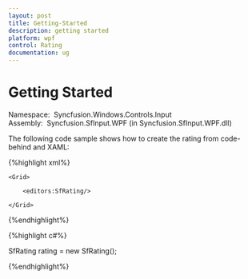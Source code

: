 ```yaml
---
layout: post
title: Getting-Started
description: getting started
platform: wpf
control: Rating
documentation: ug
---
```


# Getting Started

 Namespace:  Syncfusion.Windows.Controls.Input
 Assembly:  Syncfusion.SfInput.WPF (in Syncfusion.SfInput.WPF.dll) 

The following code sample shows how to create the rating from code-behind and XAML:


{%highlight xml%}

<Page xmlns:editors="clr-namespace:Syncfusion.Windows.Controls.Input;assembly=Syncfusion.SfInput.Wpf">

    <Grid>

        <editors:SfRating/>           

    </Grid>

</Page>

{%endhighlight%}


{%highlight c#%}

SfRating rating = new SfRating();

{%endhighlight%}


